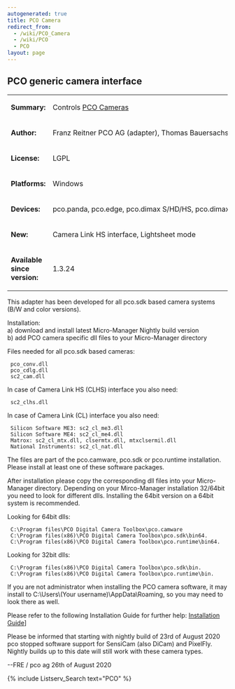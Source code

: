 ```yaml
---
autogenerated: true
title: PCO Camera
redirect_from:
  - /wiki/PCO_Camera
  - /wiki/PCO
  - PCO
layout: page
---
```


## PCO generic camera interface

<table>
<tr>
<td markdown="1">

**Summary:**

</td>
<td markdown="1">

Controls [PCO Cameras](http://www.pco.de/)

</td>
</tr>
<tr>
<td markdown="1">

**Author:**

</td>
<td markdown="1">

Franz Reitner PCO AG (adapter), Thomas Bauersachs PCO AG (comments)

</td>
</tr>
<tr>
<td markdown="1">

**License:**

</td>
<td markdown="1">

LGPL

</td>
</tr>
<tr>
<td markdown="1">

**Platforms:**

</td>
<td markdown="1">

Windows

</td>
</tr>
<tr>
<td markdown="1">

**Devices:**

</td>
<td markdown="1">

pco.panda, pco.edge, pco.dimax S/HD/HS, pco.dimax cs, pco.ultraviolet, pco.pixelfly usb, pco.flim, pco.1200/1300/1400/1600/2000/4000

</td>
</tr>
<tr>
<td markdown="1">

**New:**

</td>
<td markdown="1">

Camera Link HS interface, Lightsheet mode

</td>
</tr>
<tr>
<td markdown="1">

**Available since version:**

</td>
<td markdown="1">

1.3.24

</td>
</tr>
</table>

This adapter has been developed for all pco.sdk based camera systems
(B/W and color versions).

Installation:  
a) download and install latest Micro-Manager Nightly build version  
b) add PCO camera specific dll files to your Micro-Manager directory  


Files needed for all pco.sdk based cameras:

```
 pco_conv.dll
 pco_cdlg.dll
 sc2_cam.dll
```

In case of Camera Link HS (CLHS) interface you also need:

```
 sc2_clhs.dll
```

In case of Camera Link (CL) interface you also need:

```
 Silicon Software ME3: sc2_cl_me3.dll
 Silicon Software ME4: sc2_cl_me4.dll
 Matrox: sc2_cl_mtx.dll, clsermtx.dll, mtxclsermil.dll
 National Instruments: sc2_cl_nat.dll
```

The files are part of the pco.camware, pco.sdk or pco.runtime
installation. Please install at least one of these software packages.

After installation please copy the corresponding dll files into your
Micro-Manager directory. Depending on your Mirco-Manager installation
32/64bit you need to look for different dlls. Installing the 64bit
version on a 64bit system is recommended.

Looking for 64bit dlls:

```
 C:\Program files\PCO Digital Camera Toolbox\pco.camware
 C:\Program files(x86)\PCO Digital Camera Toolbox\pco.sdk\bin64.
 C:\Program files(x86)\PCO Digital Camera Toolbox\pco.runtime\bin64.
```

Looking for 32bit dlls:

```
 C:\Program files(x86)\PCO Digital Camera Toolbox\pco.sdk\bin.
 C:\Program files(x86)\PCO Digital Camera Toolbox\pco.runtime\bin.
```

If you are not administrator when installing the PCO camera software, it
may install to C:\\Users\\(Your username)\\AppData\\Roaming, so you may
need to look there as well.


Please refer to the following Installation Guide for further help:
[Installation
Guide](File:%5Bhttps://www.pco.de/fileadmin/user_upload/pco-manuals/MA_MICROMANAGER_200.pdf)\]

Please be informed that starting with nightly build of 23rd of August
2020 pco stopped software support for SensiCam (also DiCam) and
PixelFly. Nightly builds up to this date will still work with these
camera types.

--FRE / pco ag 26th of August 2020

{% include Listserv_Search text="PCO" %}
